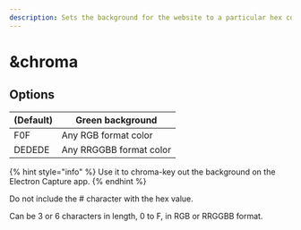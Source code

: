 ```yaml
---
description: Sets the background for the website to a particular hex color.
---
```


# \&chroma

## Options

| (Default) | Green background        |
| --------- | ----------------------- |
| F0F       | Any RGB format color    |
| DEDEDE    | Any RRGGBB format color |

{% hint style="info" %}
Use it to chroma-key out the background on the Electron Capture app.
{% endhint %}

Do not include the # character with the hex value.

Can be 3 or 6 characters in length, 0 to F, in RGB or RRGGBB format.
